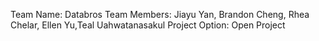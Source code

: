 Team Name: Databros
Team Members: Jiayu Yan, Brandon Cheng, Rhea Chelar, Ellen Yu,Teal Uahwatanasakul
Project Option: Open Project
